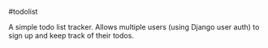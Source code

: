 #todolist

A simple todo list tracker. Allows multiple users (using Django user auth) to sign up and keep track of their todos.